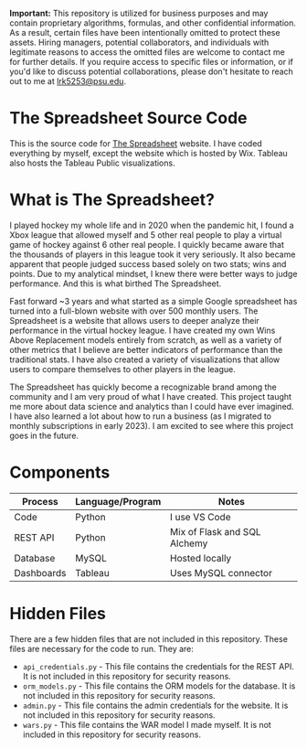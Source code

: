 **Important:** This repository is utilized for business purposes and may contain proprietary algorithms, formulas, and other confidential information. As a result, certain files have been intentionally omitted to protect these assets. Hiring managers, potential collaborators, and individuals with legitimate reasons to access the omitted files are welcome to contact me for further details. If you require access to specific files or information, or if you'd like to discuss potential collaborations, please don't hesitate to reach out to me at [lrk5253@psu.edu](mailto:lrk5253@psu.edu).

# The Spreadsheet Source Code

This is the source code for [The Spreadsheet](https://www.thespreadsheet.net) website. I have coded everything by myself, except the website which is hosted by Wix. Tableau also hosts the Tableau Public visualizations.

# What is The Spreadsheet?

I played hockey my whole life and in 2020 when the pandemic hit, I found a Xbox league that allowed myself and 5 other real people to play a virtual game of hockey against 6 other real people. I quickly became aware that the thousands of players in this league took it very seriously. It also became apparent that people judged success based solely on two stats; wins and points. Due to my analytical mindset, I knew there were better ways to judge performance. And this is what birthed The Spreadsheet.

Fast forward ~3 years and what started as a simple Google spreadsheet has turned into a full-blown website with over 500 monthly users. The Spreadsheet is a website that allows users to deeper analyze their performance in the virtual hockey league. I have created my own Wins Above Replacement models entirely from scratch, as well as a variety of other metrics that I believe are better indicators of performance than the traditional stats. I have also created a variety of visualizations that allow users to compare themselves to other players in the league.

The Spreadsheet has quickly become a recognizable brand among the community and I am very proud of what I have created. This project taught me more about data science and analytics than I could have ever imagined. I have also learned a lot about how to run a business (as I migrated to monthly subscriptions in early 2023). I am excited to see where this project goes in the future.

# Components

|Process  | Language/Program |Notes|
|--|--|--|
|Code|Python|I use VS Code|
|REST API|Python|Mix of Flask and SQL Alchemy|
|Database|MySQL|Hosted locally|
|Dashboards|Tableau|Uses MySQL connector|

# Hidden Files

There are a few hidden files that are not included in this repository. These files are necessary for the code to run. They are:

 - `api_credentials.py` - This file contains the credentials for the REST API. It is not included in this repository for security reasons.
 - `orm_models.py` - This file contains the ORM models for the database. It is not included in this repository for security reasons.
 - `admin.py` - This file contains the admin credentials for the website. It is not included in this repository for security reasons.
 - `wars.py` - This file contains the WAR model I made myself. It is not included in this repository for security reasons.